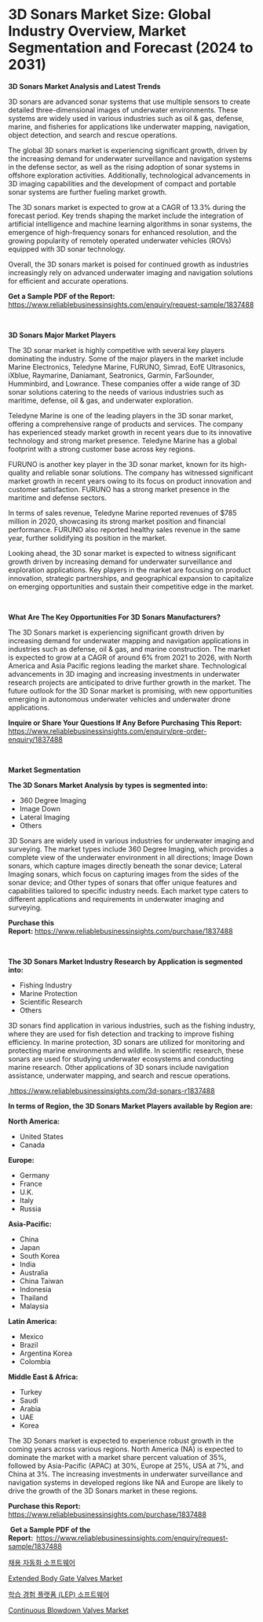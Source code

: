 <p><h1>3D Sonars Market Size: Global Industry Overview, Market Segmentation and Forecast (2024 to 2031)</h1></p><p><strong>3D Sonars Market Analysis and Latest Trends</strong></p>
<p><p>3D sonars are advanced sonar systems that use multiple sensors to create detailed three-dimensional images of underwater environments. These systems are widely used in various industries such as oil & gas, defense, marine, and fisheries for applications like underwater mapping, navigation, object detection, and search and rescue operations.</p><p>The global 3D sonars market is experiencing significant growth, driven by the increasing demand for underwater surveillance and navigation systems in the defense sector, as well as the rising adoption of sonar systems in offshore exploration activities. Additionally, technological advancements in 3D imaging capabilities and the development of compact and portable sonar systems are further fueling market growth.</p><p>The 3D sonars market is expected to grow at a CAGR of 13.3% during the forecast period. Key trends shaping the market include the integration of artificial intelligence and machine learning algorithms in sonar systems, the emergence of high-frequency sonars for enhanced resolution, and the growing popularity of remotely operated underwater vehicles (ROVs) equipped with 3D sonar technology.</p><p>Overall, the 3D sonars market is poised for continued growth as industries increasingly rely on advanced underwater imaging and navigation solutions for efficient and accurate operations.</p></p>
<p><strong>Get a Sample PDF of the Report:&nbsp;</strong> <a href="https://www.reliablebusinessinsights.com/enquiry/request-sample/1837488">https://www.reliablebusinessinsights.com/enquiry/request-sample/1837488</a></p>
<p>&nbsp;</p>
<p><strong>3D Sonars Major Market Players</strong></p>
<p><p>The 3D sonar market is highly competitive with several key players dominating the industry. Some of the major players in the market include Marine Electronics, Teledyne Marine, FURUNO, Simrad, EofE Ultrasonics, iXblue, Raymarine, Daniamant, Seatronics, Garmin, FarSounder, Humminbird, and Lowrance. These companies offer a wide range of 3D sonar solutions catering to the needs of various industries such as maritime, defense, oil & gas, and underwater exploration.</p><p>Teledyne Marine is one of the leading players in the 3D sonar market, offering a comprehensive range of products and services. The company has experienced steady market growth in recent years due to its innovative technology and strong market presence. Teledyne Marine has a global footprint with a strong customer base across key regions.</p><p>FURUNO is another key player in the 3D sonar market, known for its high-quality and reliable sonar solutions. The company has witnessed significant market growth in recent years owing to its focus on product innovation and customer satisfaction. FURUNO has a strong market presence in the maritime and defense sectors.</p><p>In terms of sales revenue, Teledyne Marine reported revenues of $785 million in 2020, showcasing its strong market position and financial performance. FURUNO also reported healthy sales revenue in the same year, further solidifying its position in the market.</p><p>Looking ahead, the 3D sonar market is expected to witness significant growth driven by increasing demand for underwater surveillance and exploration applications. Key players in the market are focusing on product innovation, strategic partnerships, and geographical expansion to capitalize on emerging opportunities and sustain their competitive edge in the market.</p></p>
<p>&nbsp;</p>
<p><strong>What Are The Key Opportunities For 3D Sonars Manufacturers?</strong></p>
<p><p>The 3D Sonars market is experiencing significant growth driven by increasing demand for underwater mapping and navigation applications in industries such as defense, oil & gas, and marine construction. The market is expected to grow at a CAGR of around 6% from 2021 to 2026, with North America and Asia Pacific regions leading the market share. Technological advancements in 3D imaging and increasing investments in underwater research projects are anticipated to drive further growth in the market. The future outlook for the 3D Sonar market is promising, with new opportunities emerging in autonomous underwater vehicles and underwater drone applications.</p></p>
<p><strong>Inquire or Share Your Questions If Any Before Purchasing This Report:</strong> <a href="https://www.reliablebusinessinsights.com/enquiry/pre-order-enquiry/1837488">https://www.reliablebusinessinsights.com/enquiry/pre-order-enquiry/1837488</a></p>
<p>&nbsp;</p>
<p><strong>Market Segmentation</strong></p>
<p><strong>The 3D Sonars Market Analysis by types is segmented into:</strong></p>
<p><ul><li>360 Degree Imaging</li><li>Image Down</li><li>Lateral Imaging</li><li>Others</li></ul></p>
<p><p>3D Sonars are widely used in various industries for underwater imaging and surveying. The market types include 360 Degree Imaging, which provides a complete view of the underwater environment in all directions; Image Down sonars, which capture images directly beneath the sonar device; Lateral Imaging sonars, which focus on capturing images from the sides of the sonar device; and Other types of sonars that offer unique features and capabilities tailored to specific industry needs. Each market type caters to different applications and requirements in underwater imaging and surveying.</p></p>
<p><strong>Purchase this Report:&nbsp;</strong><a href="https://www.reliablebusinessinsights.com/purchase/1837488">https://www.reliablebusinessinsights.com/purchase/1837488</a></p>
<p>&nbsp;</p>
<p><strong>The 3D Sonars Market Industry Research by Application is segmented into:</strong></p>
<p><ul><li>Fishing Industry</li><li>Marine Protection</li><li>Scientific Research</li><li>Others</li></ul></p>
<p><p>3D sonars find application in various industries, such as the fishing industry, where they are used for fish detection and tracking to improve fishing efficiency. In marine protection, 3D sonars are utilized for monitoring and protecting marine environments and wildlife. In scientific research, these sonars are used for studying underwater ecosystems and conducting marine research. Other applications of 3D sonars include navigation assistance, underwater mapping, and search and rescue operations.</p></p>
<p><a href="https://www.reliablebusinessinsights.com/3d-sonars-r1837488">&nbsp;https://www.reliablebusinessinsights.com/3d-sonars-r1837488</a></p>
<p><strong>In terms of Region, the 3D Sonars Market Players available by Region are:</strong></p>
<p>
    <p> <strong> North America: </strong>
        <ul>
            <li>United States</li>
            <li>Canada</li>
        </ul>
        </p> 
    <p> <strong> Europe: </strong>
        <ul>
            <li>Germany</li>
            <li>France</li>
            <li>U.K.</li>
            <li>Italy</li>
            <li>Russia</li>
        </ul>
        </p> 
    <p> <strong> Asia-Pacific: </strong>
        <ul>
            <li>China</li>
            <li>Japan</li>
            <li>South Korea</li>
            <li>India</li>
            <li>Australia</li>
            <li>China Taiwan</li>
            <li>Indonesia</li>
            <li>Thailand</li>
            <li>Malaysia</li>
        </ul>
        </p> 
    <p> <strong> Latin America: </strong>
        <ul>
            <li>Mexico</li>
            <li>Brazil</li>
            <li>Argentina Korea</li>
            <li>Colombia</li>
        </ul>
        </p> 
    <p> <strong> Middle East & Africa: </strong>
        <ul>
            <li>Turkey</li>
            <li>Saudi</li>
            <li>Arabia</li>
            <li>UAE</li>
            <li>Korea</li>
        </ul>
    </p>
    </p>
<p><p>The 3D Sonars market is expected to experience robust growth in the coming years across various regions. North America (NA) is expected to dominate the market with a market share percent valuation of 35%, followed by Asia-Pacific (APAC) at 30%, Europe at 25%, USA at 7%, and China at 3%. The increasing investments in underwater surveillance and navigation systems in developed regions like NA and Europe are likely to drive the growth of the 3D Sonars market in these regions.</p></p>
<p><strong>Purchase this Report: </strong><a href="https://www.reliablebusinessinsights.com/purchase/1837488">https://www.reliablebusinessinsights.com/purchase/1837488</a></p>
<p>&nbsp;<strong>Get a Sample PDF of the Report:&nbsp;&nbsp;</strong><a href="https://www.reliablebusinessinsights.com/enquiry/request-sample/1837488">https://www.reliablebusinessinsights.com/enquiry/request-sample/1837488</a></p>
<p><strong></strong></p>
<p><p><a href="https://github.com/AlbertotDouglas44367/Market-Research-Report-List-2/blob/main/1119926171945.md">채용 자동화 소프트웨어</a></p><p><a href="https://github.com/mabutironaldo/Market-Research-Report-List-5/blob/main/extended-body-gate-valves-market.md">Extended Body Gate Valves Market</a></p><p><a href="https://github.com/raap8632/Market-Research-Report-List-2/blob/main/7089644171946.md">학습 경험 플랫폼 (LEP) 소프트웨어</a></p><p><a href="https://github.com/Paul14Anderson63/Market-Research-Report-List-4/blob/main/continuous-blowdown-valves-market.md">Continuous Blowdown Valves Market</a></p></p>